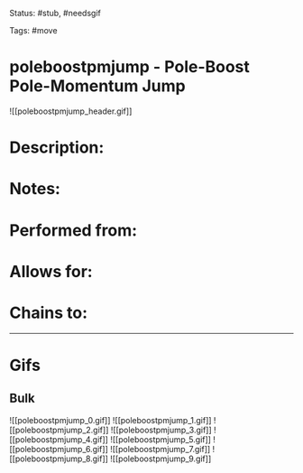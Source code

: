 Status: #stub, #needsgif 

Tags: #move

# poleboostpmjump - Pole-Boost Pole-Momentum Jump
![[poleboostpmjump_header.gif]]
# Description:


# Notes:


# Performed from:


# Allows for:


# Chains to:


___
# Gifs
## Bulk
![[poleboostpmjump_0.gif]]
![[poleboostpmjump_1.gif]]
![[poleboostpmjump_2.gif]]
![[poleboostpmjump_3.gif]]
![[poleboostpmjump_4.gif]]
![[poleboostpmjump_5.gif]]
![[poleboostpmjump_6.gif]]
![[poleboostpmjump_7.gif]]
![[poleboostpmjump_8.gif]]
![[poleboostpmjump_9.gif]]